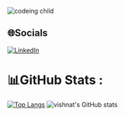 ![codeing child](https://github.com/user-attachments/assets/2938e73a-85ce-41d4-80a4-d8d393a507ca)

## 🌐Socials
[![LinkedIn](https://img.shields.io/badge/LinkedIn-%230077B5.svg?logo=linkedin&logoColor=white)](https://linkedin.com/in/vishantrathi)

# 📊GitHub Stats :
[![Top Langs](https://github-readme-stats.vercel.app/api/top-langs/?username=vishantrathi&layout=donut-vertical)](https://github.com/vishnatrathi/github-readme-stats)
![vishnat's GitHub stats](https://github-readme-stats.vercel.app/api?username=vishantrathi&show_icons=true&theme=default#gh-light-mode-only)

